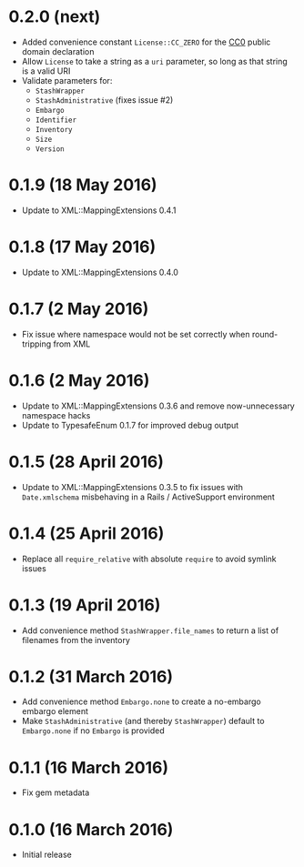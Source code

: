 # 0.2.0 (next)

- Added convenience constant `License::CC_ZERO` for the
  [CC0](https://creativecommons.org/publicdomain/zero/1.0/legalcode) public domain declaration
- Allow `License` to take a string as a `uri` parameter, so long as that string is a valid URI
- Validate parameters for:
  - `StashWrapper`
  - `StashAdministrative` (fixes issue #2)
  - `Embargo`
  - `Identifier`
  - `Inventory`
  - `Size`
  - `Version`

# 0.1.9 (18 May 2016)

- Update to XML::MappingExtensions 0.4.1

# 0.1.8 (17 May 2016)

- Update to XML::MappingExtensions 0.4.0

# 0.1.7 (2 May 2016)

- Fix issue where namespace would not be set correctly when round-tripping from XML

# 0.1.6 (2 May 2016)

- Update to XML::MappingExtensions 0.3.6 and remove now-unnecessary namespace hacks
- Update to TypesafeEnum 0.1.7 for improved debug output

# 0.1.5 (28 April 2016)

- Update to XML::MappingExtensions 0.3.5 to fix issues with `Date.xmlschema` misbehaving
  in a Rails / ActiveSupport environment

# 0.1.4 (25 April 2016)

- Replace all `require_relative` with absolute `require` to avoid symlink issues

# 0.1.3 (19 April 2016)

- Add convenience method `StashWrapper.file_names` to return a list of filenames
  from the inventory

# 0.1.2 (31 March 2016)

- Add convenience method `Embargo.none` to create a no-embargo embargo element
- Make `StashAdministrative` (and thereby `StashWrapper`) default to `Embargo.none`
  if no `Embargo` is provided

# 0.1.1 (16 March 2016)

- Fix gem metadata

# 0.1.0 (16 March 2016)

- Initial release

